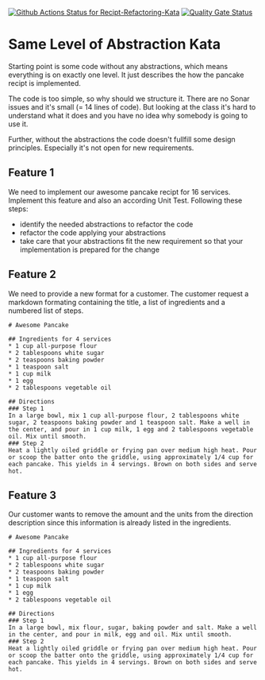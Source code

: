 [![Github Actions Status for Recipt-Refactoring-Kata](https://github.com/rolger/Recipt-Refactoring-Kata/Build/badge.svg)](https://github.com/rolger/Recipt-Refactoring-Kata/actions) [![Quality Gate Status](https://sonarcloud.io/api/project_badges/measure?project=rolger_Recipt-Refactoring-Kata&metric=alert_status)](https://sonarcloud.io/dashboard?id=rolger)

# Same Level of Abstraction Kata

Starting point is some code without any abstractions, which means everything is on exactly one level. It just describes the how the pancake recipt is implemented. 

The code is too simple, so why should we structure it. There are no Sonar issues and it's small (= 14 lines of code). But looking at the class it's hard to understand what it does and you have no idea why somebody is going to use it.

Further, without the abstractions the code doesn't fullfill some design principles. Especially it's not open for new requirements.


## Feature 1
We need to implement our awesome pancake recipt for 16 services. Implement this feature and also an according Unit Test. Following these steps:

- identify the needed abstractions to refactor the code
- refactor the code applying your abstractions
- take care that your abstractions fit the new requirement so that your implementation is prepared for the change


## Feature 2
We need to provide a new format for a customer. The customer request a markdown formating containing the title, a list of ingredients and a numbered list of steps.


```
# Awesome Pancake

## Ingredients for 4 services
* 1 cup all-purpose flour
* 2 tablespoons white sugar
* 2 teaspoons baking powder 
* 1 teaspoon salt
* 1 cup milk
* 1 egg
* 2 tablespoons vegetable oil

## Directions
### Step 1
In a large bowl, mix 1 cup all-purpose flour, 2 tablespoons white sugar, 2 teaspoons baking powder and 1 teaspoon salt. Make a well in the center, and pour in 1 cup milk, 1 egg and 2 tablespoons vegetable oil. Mix until smooth.
### Step 2
Heat a lightly oiled griddle or frying pan over medium high heat. Pour or scoop the batter onto the griddle, using approximately 1/4 cup for each pancake. This yields in 4 servings. Brown on both sides and serve hot.
```

## Feature 3
Our customer wants to remove the amount and the units from the direction description since this information is already listed in the ingredients.

```
# Awesome Pancake

## Ingredients for 4 services
* 1 cup all-purpose flour
* 2 tablespoons white sugar
* 2 teaspoons baking powder 
* 1 teaspoon salt
* 1 cup milk
* 1 egg
* 2 tablespoons vegetable oil

## Directions
### Step 1
In a large bowl, mix flour, sugar, baking powder and salt. Make a well in the center, and pour in milk, egg and oil. Mix until smooth.
### Step 2
Heat a lightly oiled griddle or frying pan over medium high heat. Pour or scoop the batter onto the griddle, using approximately 1/4 cup for each pancake. This yields in 4 servings. Brown on both sides and serve hot.
```
